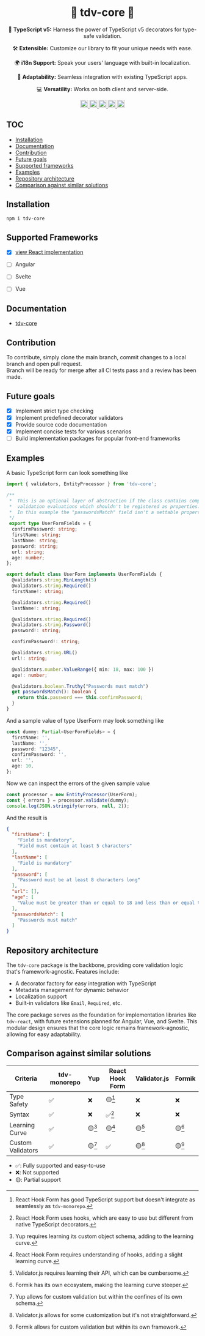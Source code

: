 <h1 align="center">🚀 tdv-core 🚀</h1>


<p align="center">🎩 <strong>TypeScript v5:</strong> Harness the power of TypeScript v5 decorators for type-safe validation.</p>
<p align="center">🛠️ <strong>Extensible:</strong> Customize our library to fit your unique needs with ease.</p>
<p align="center">🌍 <strong>i18n Support:</strong> Speak your users' language with built-in localization.</p>
<p align="center">🔧 <strong>Adaptability:</strong> Seamless integration with existing TypeScript apps.</p>
<p align="center">💻 <strong>Versatility:</strong> Works on both client and server-side.</p>

<p align="center">
 <a href="https://npmcharts.com/compare/typescript-decorator-validation?minimal=true">
  <img alt="Downloads per month" src="https://img.shields.io/npm/dm/typescript-decorator-validation" height="20"/>
 </a>
 
 <a href="https://www.npmjs.com/package/typescript-decorator-validation">
  <img alt="NPM Version" src="https://img.shields.io/npm/v/tdv-core.svg" height="20"/>
 </a>
 
 <a href="https://github.com/brunotot/typescript-decorator-validation/graphs/contributors">
  <img alt="Contributors" src="https://img.shields.io/github/contributors/brunotot/typescript-decorator-validation" height="20"/>
 </a>
 
 <a href="https://github.com/brunotot/typescript-decorator-validation/graphs/commit-activity">
  <img alt="Maintained" src="https://img.shields.io/badge/Maintained%3F-yes-green.svg" height="20"/>
 </a>
 
 <a href="#">
  <img alt="Awesome badge" src="https://awesome.re/badge.svg" height="20"/>
 </a>
</p>


## TOC

- [Installation](#installation)
- [Documentation](#documentation)
- [Contribution](#contribution)
- [Future goals](#future-goals)
- [Supported frameworks](#supported-frameworks)
- [Examples](#examples)
- [Repository architecture](#repository-architecture)
- [Comparison against similar solutions](#comparison-against-similar-solutions)


## Installation

```bash
npm i tdv-core
```


## Supported Frameworks
- [x] [view React implementation](https://github.com/brunotot/typescript-decorator-validation/tree/main/packages/react#readme)
- [ ] Angular
- [ ] Svelte
- [ ] Vue


## Documentation
- [tdv-core](https://brunotot.github.io/typescript-decorator-validation/modules/tdv_core.html)


## Contribution

To contribute, simply clone the main branch, commit changes to a local branch and open pull request.</br>
Branch will be ready for merge after all CI tests pass and a review has been made.

## Future goals

- [x] Implement strict type checking
- [x] Implement predefined decorator validators
- [x] Provide source code documentation  
- [x] Implement concise tests for various scenarios
- [ ] Build implementation packages for popular front-end frameworks

## Examples

A basic TypeScript form can look something like
```typescript
import { validators, EntityProcessor } from 'tdv-core';

/** 
 *  This is an optional layer of abstraction if the class contains complex
 *  validation evaluations which shouldn't be registered as properties.
 *  In this example the "passwordsMatch" field isn't a settable property.
 */
 export type UserFormFields = {
  confirmPassword: string;
  firstName: string;
  lastName: string;
  password: string;
  url: string;
  age: number;
};

export default class UserForm implements UserFormFields {
  @validators.string.MinLength(5)
  @validators.string.Required()
  firstName!: string;

  @validators.string.Required()
  lastName!: string;

  @validators.string.Required()
  @validators.string.Password()
  password!: string;

  confirmPassword!: string;

  @validators.string.URL()
  url!: string;

  @validators.number.ValueRange({ min: 18, max: 100 })
  age!: number;

  @validators.boolean.Truthy("Passwords must match")
  get passwordsMatch(): boolean {
    return this.password === this.confirmPassword;
  }
}
```

And a sample value of type UserForm may look something like

```typescript
const dummy: Partial<UserFormFields> = {
  firstName: '',
  lastName: '',
  password: "12345",
  confirmPassword: '',
  url: '',
  age: 10,
};
```

Now we can inspect the errors of the given sample value

```typescript
const processor = new EntityProcessor(UserForm);
const { errors } = processor.validate(dummy);
console.log(JSON.stringify(errors, null, 2));
```

And the result is
```json
{
  "firstName": [
    "Field is mandatory",
    "Field must contain at least 5 characters"
  ],
  "lastName": [
    "Field is mandatory"
  ],
  "password": [
    "Password must be at least 8 characters long"
  ],
  "url": [],
  "age": [
    "Value must be greater than or equal to 18 and less than or equal to 100 but is 10"
  ],
  "passwordsMatch": [
    "Passwords must match"
  ]
}
```


## Repository architecture

The `tdv-core` package is the backbone, providing core validation logic that's framework-agnostic. Features include:
- A decorator factory for easy integration with TypeScript
- Metadata management for dynamic behavior
- Localization support
- Built-in validators like `Email`, `Required`, etc.


The core package serves as the foundation for implementation libraries like `tdv-react`, with future extensions planned for Angular, Vue, and Svelte. This modular design ensures that the core logic remains framework-agnostic, allowing for easy adaptability.


## Comparison against similar solutions

| Criteria         | tdv-monorepo | Yup  | React Hook Form | Validator.js | Formik |
|------------------|-------------|-------|-----------------|--------------|--------|
| Type Safety      | ✅          | ❌    | 🟡[^1]          | ❌           | ❌    |
| Syntax           | ✅          | ❌    | ✅[^2]          | ❌           | ❌    |
| Learning Curve   | ✅          | 🟡[^3]| 🟡[^4]          | 🟡[^5]       | 🟡[^6]|
| Custom Validators| ✅          | 🟡[^7]| ✅              | 🟡[^8]       | 🟡[^9]|

- ✅: Fully supported and easy-to-use
- ❌: Not supported
- 🟡: Partial support

[^1]: React Hook Form has good TypeScript support but doesn't integrate as seamlessly as `tdv-monorepo`.
[^2]: React Hook Form uses hooks, which are easy to use but different from native TypeScript decorators.
[^3]: Yup requires learning its custom object schema, adding to the learning curve.
[^4]: React Hook Form requires understanding of hooks, adding a slight learning curve.
[^5]: Validator.js requires learning their API, which can be cumbersome.
[^6]: Formik has its own ecosystem, making the learning curve steeper.
[^7]: Yup allows for custom validation but within the confines of its own schema.
[^8]: Validator.js allows for some customization but it's not straightforward.
[^9]: Formik allows for custom validation but within its own framework.

